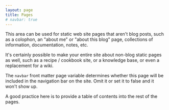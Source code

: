 ```yaml
---
layout: page
title: Pages
# navbar: true
---
```

This area can be used for static web site pages that aren't blog
posts, such as a colophon, an "about me" or "about this blog" page,
collections of information, documentation, notes, etc.

It's certainly possible to make your entire site about non-blog static
pages as well, such as a recipe / cookbook site, or a knowledge base,
or even a replacement for a wiki.

The `navbar` front matter page variable determines whether this page
will be included in the navigation bar on the site. Omit it or set it
to false and it won't show up.

A good practice here is to provide a table of contents into the rest
of the pages.
